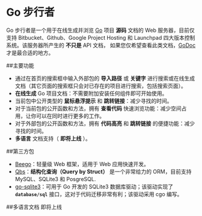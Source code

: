 Go 步行者
========

Go 步行者是一个用于在线生成并浏览 <a target="_blank" href="http://golang.org/">Go</a> 项目 <b>源码</b> 文档的 Web 服务器，目前仅支持 Bitbucket、Github、Google Project Hosting 和 Launchpad 四大版本控制系统。该服务器所产生的 <b>不只是</b> API 文档， 如果您仅希望查看此类文档，<a target="_blank" href="http://godoc.org/">GoDoc</a> 才是最合适的地方。

##主要功能
- 通过在首页的搜索框中输入外部包的 **导入路径** 或 **关键字** 进行搜索或在线生成文档（其它页面的搜索框只会对已存在的项目进行搜索，包括搜索页面）。
- **在线生成** Go 项目文档：不需要附加安装任何组件即可开始使用。
- 当前包中公开类型的 **鼠标悬浮提示** 和 **跳转链接**：减少寻找的时间。
- 对于当前包的公开函数和方法，拥有 **查看代码** 快速浏览功能：减少空间占用，让你可以在同时进行更多的工作。
- 对于外部包的公开函数和方法，拥有 **代码高亮** 和 **跳转链接** 的便捷功能：减少寻找的时间。
- **多语言** 文档支持（ **即将上线** ）。

##第三方包
- [Beego](https://github.com/astaxie/beego)：轻量级 Web 框架，适用于 Web 应用快速开发。
- [Qbs](https://github.com/coocood/qbs)：**结构化查询（Query by Struct）** 是一个非常给力的 ORM，目前支持 MySQL、SQLite3 和 PosgreSQL.
- [go-sqlite3](http://gowalker.org/github.com/mattn/go-sqlite3)：可用于 Go 开发的 SQLite3 数据库驱动；该驱动实现了 **`database/sql`** 接口，这对于代码迁移非常有利；该驱动采用 cgo 编写。

##多语言文档
即将上线